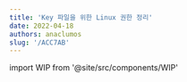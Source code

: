 ```yaml
---
title: 'Key 파일을 위한 Linux 권한 정리'
date: 2022-04-18
authors: anaclumos
slug: '/ACC7AB'
---
```


import WIP from '@site/src/components/WIP'

<WIP state="translating" />
